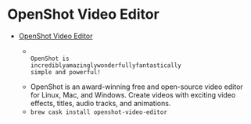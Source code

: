 # OpenShot Video Editor
- [OpenShot Video Editor](https://openshot.org/)
  -                                  								OpenShot is								incrediblyamazinglywonderfullyfantastically                                								simple and powerful!							
  - OpenShot is an award-winning free and open-source video editor for Linux, Mac, and Windows. Create videos with exciting video effects, titles, audio tracks, and animations.
  - `brew cask install openshot-video-editor`

